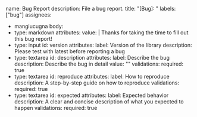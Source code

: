 name: Bug Report
description: File a bug report.
title: "[Bug]: "
labels: ["bug"]
assignees:
  - mangiucugna
body:
  - type: markdown
    attributes:
      value: |
        Thanks for taking the time to fill out this bug report!
  - type: input
    id: version
    attributes:
      label: Version of the library
      description: Please test with latest before reporting a bug
  - type: textarea
    id: description
    attributes:
      label: Describe the bug
      description: Describe the bug in detail
      value: ""
    validations:
      required: true
  - type: textarea
    id: reproduce
    attributes:
      label: How to reproduce
      description: A step-by-step guide on how to reproduce
    validations:
      required: true
  - type: textarea
    id: expected
    attributes:
      label: Expected behavior
      description: A clear and concise description of what you expected to happen
    validations:
      required: true
